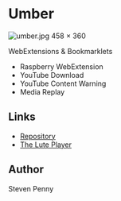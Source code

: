 Umber
============================
![umber.jpg 458 × 360][hero]

WebExtensions & Bookmarklets

- Raspberry WebExtension
- YouTube Download
- YouTube Content Warning
- Media Replay

Links
------------------
- [Repository][rp]
- [The Lute Player][lt]

Author
------------
Steven Penny

[protocol is needed for image to render]::
[hero]:https://raw.githubusercontent.com/svnpenn/umber/master/umber.jpg
[rp]:https://github.com/svnpenn/umber
[lt]:https://wikipedia.org/wiki/The_Lute_Player_(Caravaggio)
